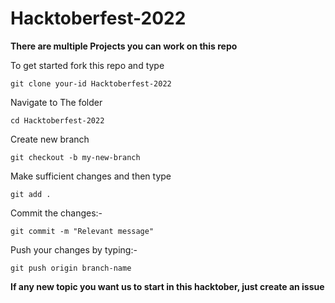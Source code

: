 # Hacktoberfest-2022

**There are multiple Projects you can work on this repo**

To get started fork this repo and type

```
git clone your-id Hacktoberfest-2022
```

Navigate to The folder

```
cd Hacktoberfest-2022
```

Create new branch

```
git checkout -b my-new-branch
```

Make sufficient changes and then type

```
git add .
```

Commit the changes:-
 
```
git commit -m "Relevant message"
```

Push your changes by typing:-

```
git push origin branch-name
```

**If any new topic you want us to start in this hacktober, just create an issue**
